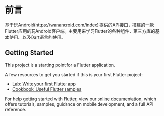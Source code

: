 # 前言
  基于玩Android(https://wanandroid.com/index) 提供的API接口，搭建的一款Flutter应用的玩Android客户端。主要用来学习Flutter的各种组件、第三方库的基本使用、以及Dart语言的使用。

## Getting Started

This project is a starting point for a Flutter application.

A few resources to get you started if this is your first Flutter project:

- [Lab: Write your first Flutter app](https://flutter.dev/docs/get-started/codelab)
- [Cookbook: Useful Flutter samples](https://flutter.dev/docs/cookbook)

For help getting started with Flutter, view our
[online documentation](https://flutter.dev/docs), which offers tutorials,
samples, guidance on mobile development, and a full API reference.
